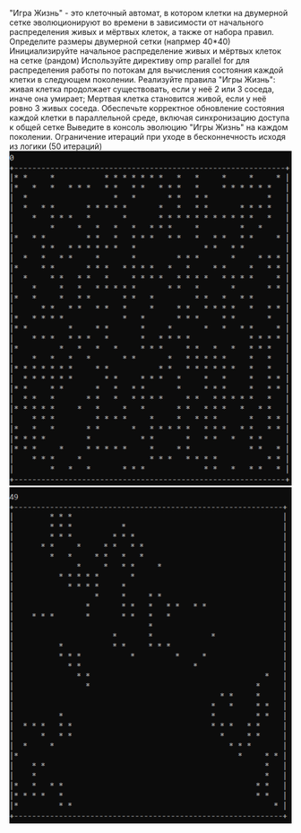 "Игра Жизнь" - это клеточный автомат, в котором клетки на двумерной сетке эволюционируют во времени в зависимости от начального распределения живых и мёртвых клеток, а также от набора правил.<br>
Определите размеры двумерной сетки (напрмер 40*40)
Инициализируйте начальное распределение живых и мёртвых клеток на сетке (рандом)
Используйте директиву omp parallel for для распределения работы по потокам для вычисления состояния каждой клетки в следующем поколении.
Реализуйте правила "Игры Жизнь": живая клетка продолжает существовать, если у неё 2 или 3 соседа, иначе она умирает;
Мертвая клетка становится живой, если у неё ровно 3 живых соседа. 
Обеспечьте корректное обновление состояния каждой клетки в параллельной среде, включая синхронизацию доступа к общей сетке Выведите в консоль эволюцию "Игры Жизнь" на каждом поколении. Ограничение итераций при уходе в бесконнечность исходя из логики (50 итераций)
![Res](https://raw.githubusercontent.com/dimandjdi/practice/main/Game/game0.png)</br>
![Res](https://raw.githubusercontent.com/dimandjdi/practice/main/Game/game1.png)
